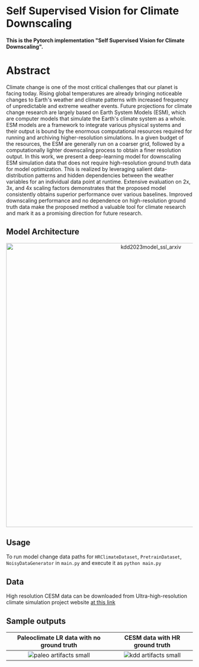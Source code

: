 # Self Supervised Vision for Climate Downscaling

#### This is the Pytorch implementation "Self Supervised Vision for Climate Downscaling".

# Abstract

Climate change is one of the most critical challenges that our planet is facing today. Rising global temperatures are already bringing noticeable changes to Earth's weather and climate patterns with increased frequency of unpredictable and extreme weather events. Future projections for climate change research are largely based on Earth System Models (ESM), which are computer models that simulate the Earth's climate system as a whole. ESM models are a framework to integrate various physical systems and their output is bound by the enormous computational resources required for running and archiving higher-resolution simulations. In a given budget of the resources, the ESM are generally run on a coarser grid, followed by a computationally lighter downscaling process to obtain a finer resolution output. In this work, we present a deep-learning model for downscaling ESM simulation data that does not require high-resolution ground truth data for model optimization. This is realized by leveraging salient data-distribution patterns and hidden dependencies between the weather variables for an individual data point at runtime. Extensive evaluation on 2x, 3x, and 4x scaling factors demonstrates that the proposed model consistently obtains superior performance over various baselines. Improved downscaling performance and no dependence on high-resolution ground truth data make the proposed method a valuable tool for climate research and mark it as a promising direction for future research.

## Model Architecture
<p align="center">
<img width="766" alt="kdd2023model_ssl_arxiv" src="https://github.com/k-s-b/climate_sd/assets/62580782/942bb533-8b67-4c85-8428-9b4975bb87e8">
</p>




## Usage
To run model change data paths for `HRClimateDataset`, `PretrainDataset`, `NoisyDataGenerator` in `main.py` and execute it as `python main.py`

## Data
High resolution CESM data can be downloaded from Ultra-high-resolution climate simulation project website [at this link](http://climatedata.ibs.re.kr/data/cesm-hires)

## Sample outputs


Paleoclimate LR data with no ground truth             |  CESM data with HR ground truth
:-------------------------:|:-------------------------:
![paleo artifacts small](https://github.com/k-s-b/self-scd/assets/62580782/c2e1f46b-8fb9-412e-8d5d-24eda970b878)  |  ![kdd artifacts small](https://github.com/k-s-b/self-scd/assets/62580782/7823bd97-53e4-40fc-9b38-12eff0a37c74)





